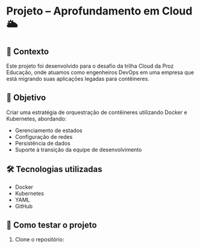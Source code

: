 # Projeto – Aprofundamento em Cloud 🌥️

## 📌 Contexto
Este projeto foi desenvolvido para o desafio da trilha Cloud da Proz Educação, onde atuamos como engenheiros DevOps em uma empresa que está migrando suas aplicações legadas para contêineres.

## 🎯 Objetivo
Criar uma estratégia de orquestração de contêineres utilizando Docker e Kubernetes, abordando:

- Gerenciamento de estados
- Configuração de redes
- Persistência de dados
- Suporte à transição da equipe de desenvolvimento

## 🛠️ Tecnologias utilizadas
- Docker
- Kubernetes
- YAML
- GitHub

## 🧪 Como testar o projeto
1. Clone o repositório:
